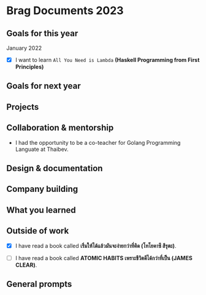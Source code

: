 # Brag Documents 2023

## Goals for this year

[comment]: # (* List the major goals here!)

January 2022
* [x] I want to learn `All You Need is Lambda` **(Haskell Programming from First Principles)**

## Goals for next year

[comment]: # (* If it's getting towards the end of the year, maybe start writing down what might be the goals for next year.)

## Projects

## Collaboration & mentorship
* I had the opportunity to be a co-teacher for Golang Programming Languate at Thaibev.

## Design & documentation

## Company building

## What you learned

## Outside of work

* [x] I have read a book called **เริ่มให้ได้แล้วมันจะง่ายกว่าที่คิด (โทโยคาซึ สึรุตะ)**.

* [ ] I have read a book called **ATOMIC HABITS เพราะชีวิตดีได้กว่าที่เป็น (JAMES CLEAR)**.

## General prompts
